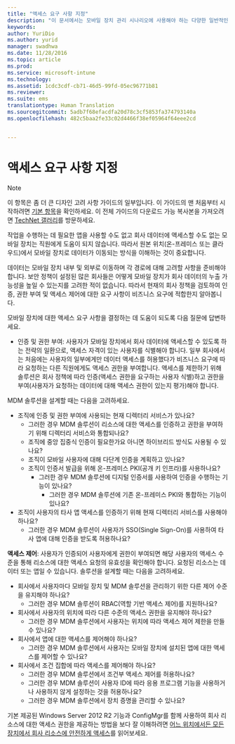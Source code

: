 ```yaml
---
title: "액세스 요구 사항 지정"
description: "이 문서에서는 모바일 장치 관리 시나리오에 사용해야 하는 다양한 일반적인 액세스 요구 사항을 제공합니다."
keywords: 
author: YuriDio
ms.author: yurid
manager: swadhwa
ms.date: 11/28/2016
ms.topic: article
ms.prod: 
ms.service: microsoft-intune
ms.technology: 
ms.assetid: 1cdc3cdf-cb71-46d5-99fd-05ec96771b81
ms.reviewer: 
ms.suite: ems
translationtype: Human Translation
ms.sourcegitcommit: 5adb7f68efacdfa20d78c3cf5853fa374793140a
ms.openlocfilehash: 482c5baa2fe33c02d4466f38ef05964f64eee2cd


---
```


# <a name="specify-your-access-requirements"></a>액세스 요구 사항 지정

>[!NOTE]
>이 항목은 좀 더 큰 디자인 고려 사항 가이드의 일부입니다. 이 가이드의 맨 처음부터 시작하려면 [기본 항목](mdm-design-considerations-guide.md)을 확인하세요. 이 전체 가이드의 다운로드 가능 복사본을 가져오려면 [TechNet 갤러리](https://gallery.technet.microsoft.com/Mobile-Device-Management-7d401582)를 방문하세요.

작업을 수행하는 데 필요한 앱을 사용할 수도 없고 회사 데이터에 액세스할 수도 없는 모바일 장치는 직원에게 도움이 되지 않습니다. 따라서 원본 위치(온-프레미스 또는 클라우드)에서 모바일 장치로 데이터가 이동되는 방식을 이해하는 것이 중요합니다.

데이터는 모바일 장치 내부 및 외부로 이동하며 각 경로에 대해 고려할 사항을 준비해야 합니다. 보안 정책이 설정된 많은 회사들은 어떻게 모바일 장치가 회사 데이터의 누출 가능성을 높일 수 있는지를 고려한 적이 없습니다. 따라서 현재의 회사 정책을 검토하여 인증, 권한 부여 및 액세스 제어에 대한 요구 사항이 비즈니스 요구에 적합한지 알아봅니다.

모바일 장치에 대한 액세스 요구 사항을 결정하는 데 도움이 되도록 다음 질문에 답변하세요.

- 인증 및 권한 부여: 사용자가 모바일 장치에서 회사 데이터에 액세스할 수 있도록 하는 전략의 일환으로, 액세스 자격이 있는 사용자를 식별해야 합니다. 일부 회사에서는 처음에는 사용자의 일부에게만 데이터 액세스를 허용했다가 비즈니스 요구에 따라 요청하는 다른 직원에게도 액세스 권한을 부여합니다. 액세스를 제한하기 위해 솔루션은 회사 정책에 따라 인증(액세스 권한을 요구하는 사용자 식별)하고 권한을 부여(사용자가 요청하는 데이터에 대해 액세스 권한이 있는지 평가)해야 합니다.

MDM 솔루션을 설계할 때는 다음을 고려하세요.

- 조직에 인증 및 권한 부여에 사용되는 현재 디렉터리 서비스가 있나요?
    - 그러한 경우 MDM 솔루션이 리소스에 대한 액세스를 인증하고 권한을 부여하기 위해 디렉터리 서비스와 통합되나요?
    - 조직에 중앙 집중식 인증이 필요한가요 아니면 하이브리드 방식도 사용될 수 있나요?
    - 조직이 모바일 사용자에 대해 다단계 인증을 계획하고 있나요?
    - 조직이 인증서 발급을 위해 온-프레미스 PKI(공개 키 인프라)를 사용하나요?
        - 그러한 경우 MDM 솔루션에 디지털 인증서를 사용하여 인증을 수행하는 기능이 있나요?
            - 그러한 경우 MDM 솔루션에 기존 온-프레미스 PKI와 통합하는 기능이 있나요?
- 조직이 사용자의 타사 앱 액세스를 인증하기 위해 현재 디렉터리 서비스를 사용해야 하나요?
    - 그러한 경우 MDM 솔루션이 사용자가 SSO(Single Sign-On)를 사용하여 타사 앱에 대해 인증을 받도록 허용하나요?


**액세스 제어**: 사용자가 인증되어 사용자에게 권한이 부여되면 해당 사용자의 액세스 수준을 통해 리소스에 대한 액세스 요청의 유효성을 확인해야 합니다. 요청된 리소스는 데이터 또는 앱일 수 있습니다. 솔루션을 설계할 때는 다음을 고려하세요.

- 회사에서 사용자마다 모바일 장치 및 MDM 솔루션을 관리하기 위한 다른 제어 수준을 유지해야 하나요?
    - 그러한 경우 MDM 솔루션이 RBAC(역할 기반 액세스 제어)를 지원하나요?
- 회사에서 사용자의 위치에 따라 다른 수준의 액세스 권한을 유지해야 하나요?
    - 그러한 경우 MDM 솔루션에서 사용자는 위치에 따라 액세스 제어 제한을 만들 수 있나요?
- 회사에서 앱에 대한 액세스를 제어해야 하나요?
    - 그러한 경우 MDM 솔루션에서 사용자는 모바일 장치에 설치된 앱에 대한 액세스를 제어할 수 있나요?
- 회사에서 조건 집합에 따라 액세스를 제어해야 하나요?
    - 그러한 경우 MDM 솔루션에서 조건부 액세스 제어를 허용하나요?
    - 그러한 경우 MDM 솔루션이 사용자 ID에 따라 응용 프로그램 기능을 사용하거나 사용하지 않게 설정하는 것을 허용하나요?
    - 그러한 경우 MDM 솔루션에서 장치 증명을 관리할 수 있나요?

기본 제공된 Windows Server 2012 R2 기능과 ConfigMgr를 함께 사용하여 회사 리소스에 대한 액세스 권한을 제공하는 방법을 보다 잘 이해하려면 [어느 위치에서든 모든 장치에서 회사 리소스에 안전하게 액세스](https://technet.microsoft.com/library/dn550982)를 읽어보세요.



<!--HONumber=Nov16_HO4-->


